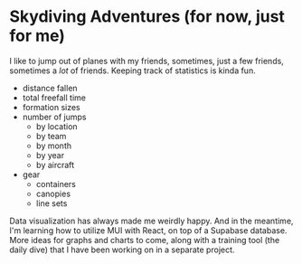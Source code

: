 # Skydiving Adventures (for now, just for me)

I like to jump out of planes with my friends, sometimes, just a few friends, sometimes a _lot_ of friends.
Keeping track of statistics is kinda fun.
* distance fallen
* total freefall time
* formation sizes
* number of jumps
  * by location
  * by team
  * by month
  * by year
  * by aircraft
* gear
  * containers
  * canopies
  * line sets

Data visualization has always made me weirdly happy. And in the meantime, I'm learning how to utilize MUI with React, on top of a Supabase database.
More ideas for graphs and charts to come, along with a training tool (the daily dive) that I have been working on in a separate project.
